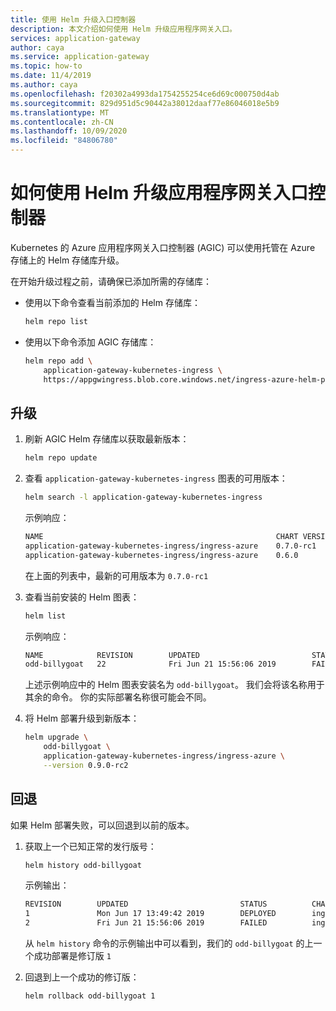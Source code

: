 ```yaml
---
title: 使用 Helm 升级入口控制器
description: 本文介绍如何使用 Helm 升级应用程序网关入口。
services: application-gateway
author: caya
ms.service: application-gateway
ms.topic: how-to
ms.date: 11/4/2019
ms.author: caya
ms.openlocfilehash: f20302a4993da1754255254ce6d69c000750d4ab
ms.sourcegitcommit: 829d951d5c90442a38012daaf77e86046018e5b9
ms.translationtype: MT
ms.contentlocale: zh-CN
ms.lasthandoff: 10/09/2020
ms.locfileid: "84806780"
---
```

# <a name="how-to-upgrade-application-gateway-ingress-controller-using-helm"></a>如何使用 Helm 升级应用程序网关入口控制器 

Kubernetes 的 Azure 应用程序网关入口控制器 (AGIC) 可以使用托管在 Azure 存储上的 Helm 存储库升级。

在开始升级过程之前，请确保已添加所需的存储库：

- 使用以下命令查看当前添加的 Helm 存储库：

    ```bash
    helm repo list
    ```

- 使用以下命令添加 AGIC 存储库：

    ```bash
    helm repo add \
        application-gateway-kubernetes-ingress \
        https://appgwingress.blob.core.windows.net/ingress-azure-helm-package/
    ```

## <a name="upgrade"></a>升级

1. 刷新 AGIC Helm 存储库以获取最新版本：

    ```bash
    helm repo update
    ```

1. 查看 `application-gateway-kubernetes-ingress` 图表的可用版本：

    ``` bash
    helm search -l application-gateway-kubernetes-ingress
    ```

    示例响应：

    ```bash
    NAME                                                    CHART VERSION   APP VERSION     DESCRIPTION
    application-gateway-kubernetes-ingress/ingress-azure    0.7.0-rc1       0.7.0-rc1       Use Azure Application Gateway as the ingress for an Azure...
    application-gateway-kubernetes-ingress/ingress-azure    0.6.0           0.6.0           Use Azure Application Gateway as the ingress for an Azure...
    ```

    在上面的列表中，最新的可用版本为 `0.7.0-rc1`

1. 查看当前安装的 Helm 图表：

    ```bash
    helm list
    ```

    示例响应：

    ```bash
    NAME            REVISION        UPDATED                         STATUS  CHART                   APP VERSION     NAMESPACE
    odd-billygoat   22              Fri Jun 21 15:56:06 2019        FAILED  ingress-azure-0.7.0-rc1 0.7.0-rc1       default
    ```

    上述示例响应中的 Helm 图表安装名为 `odd-billygoat`。 我们会将该名称用于其余的命令。 你的实际部署名称很可能会不同。

1. 将 Helm 部署升级到新版本：

    ```bash
    helm upgrade \
        odd-billygoat \
        application-gateway-kubernetes-ingress/ingress-azure \
        --version 0.9.0-rc2
    ```

## <a name="rollback"></a>回退

如果 Helm 部署失败，可以回退到以前的版本。

1. 获取上一个已知正常的发行版号：

    ```bash
    helm history odd-billygoat
    ```

    示例输出：

    ```bash
    REVISION        UPDATED                         STATUS          CHART                   DESCRIPTION
    1               Mon Jun 17 13:49:42 2019        DEPLOYED        ingress-azure-0.6.0     Install complete
    2               Fri Jun 21 15:56:06 2019        FAILED          ingress-azure-xx        xxxx
    ```

    从 `helm history` 命令的示例输出中可以看到，我们的 `odd-billygoat` 的上一个成功部署是修订版 `1`

1. 回退到上一个成功的修订版：

    ```bash
    helm rollback odd-billygoat 1
    ```

